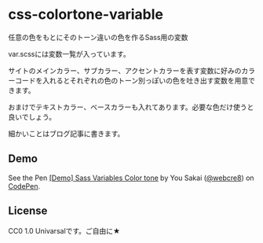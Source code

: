 # css-colortone-variable
任意の色をもとにそのトーン違いの色を作るSass用の変数

var.scssには変数一覧が入っています。

サイトのメインカラー、サブカラー、アクセントカラーを表す変数に好みのカラーコードを入れるとそれぞれの色のトーン別っぽいの色を吐き出す変数を用意できます。

おまけでテキストカラー、ベースカラーも入れてあります。必要な色だけ使うと良いでしょう。

細かいことはブログ記事に書きます。


## Demo
<p data-height="500" data-theme-id="0" data-slug-hash="YPOrzL" data-default-tab="result" data-user="webcre8" class='codepen'>See the Pen <a href='http://codepen.io/webcre8/pen/YPOrzL/'>[Demo] Sass Variables Color tone</a> by You Sakai (<a href='http://codepen.io/webcre8'>@webcre8</a>) on <a href='http://codepen.io'>CodePen</a>.</p>
<script async src="//assets.codepen.io/assets/embed/ei.js"></script>

## License
CC0 1.0 Univarsalです。ご自由に★
